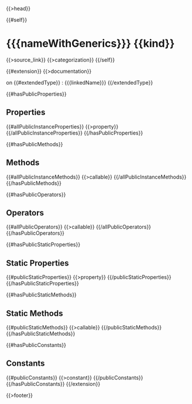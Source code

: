 {{>head}}

{{#self}}
# {{{nameWithGenerics}}} {{kind}}

{{>source_link}}
{{>categorization}}
{{/self}}

{{#extension}}
{{>documentation}}

on
{{#extendedType}}
: {{{linkedName}}}
{{/extendedType}}

{{#hasPublicProperties}}
## Properties

{{#allPublicInstanceProperties}}
{{>property}}
{{/allPublicInstanceProperties}}
{{/hasPublicProperties}}

{{#hasPublicMethods}}
## Methods

{{#allPublicInstanceMethods}}
{{>callable}}
{{/allPublicInstanceMethods}}
{{/hasPublicMethods}}

{{#hasPublicOperators}}
## Operators

{{#allPublicOperators}}
{{>callable}}
{{/allPublicOperators}}
{{/hasPublicOperators}}

{{#hasPublicStaticProperties}}
## Static Properties

{{#publicStaticProperties}}
{{>property}}
{{/publicStaticProperties}}
{{/hasPublicStaticProperties}}

{{#hasPublicStaticMethods}}
## Static Methods

{{#publicStaticMethods}}
{{>callable}}
{{/publicStaticMethods}}
{{/hasPublicStaticMethods}}

{{#hasPublicConstants}}
## Constants

{{#publicConstants}}
{{>constant}}
{{/publicConstants}}
{{/hasPublicConstants}}
{{/extension}}

{{>footer}}
